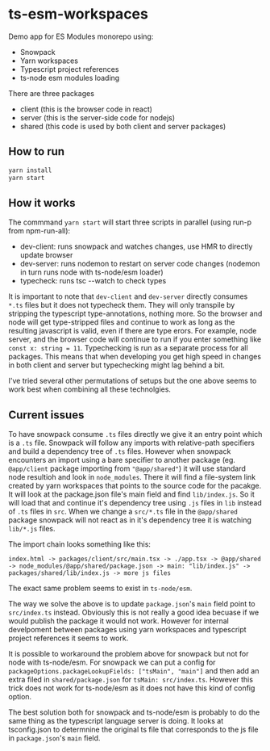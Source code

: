 # ts-esm-workspaces

Demo app for ES Modules monorepo using:

- Snowpack
- Yarn workspaces
- Typescript project references
- ts-node esm modules loading

There are three packages

- client (this is the browser code in react)
- server (this is the server-side code for nodejs)
- shared (this code is used by both client and server packages)

## How to run

```bash
yarn install
yarn start
```

## How it works

The commmand `yarn start` will start three scripts in parallel (using run-p from npm-run-all):

- dev-client: runs snowpack and watches changes, use HMR to directly update browser
- dev-server: runs nodemon to restart on server code changes (nodemon in turn runs node with ts-node/esm loader)
- typecheck: runs tsc --watch to check types

It is important to note that `dev-client` and `dev-server` directly consumes `*.ts` files but it does not typecheck them. They will only transpile by stripping the typescript type-annotations, nothing more. So the browser and node will get type-stripped files and continue to work as long as the resulting javascript is valid, even if there are type erors. For example, node server, and the browser code will continue to run if you enter something like `const x: string = 11`. Typechecking is run as a separate process for all packages. This means that when developing you get high speed in changes in both client and server but typechecking might lag behind a bit.

I've tried several other permutations of setups but the one above seems to work best when combining all these technolgies.

## Current issues

To have snowpack consume `.ts` files directly we give it an entry point which is a `.ts` file. Snowpack will follow any imports with relative-path specifiers and build a dependency tree of `.ts` files. However when snowpack encounters an import using a bare specifier to another package (eg. `@app/client` package importing from `"@app/shared"`) it will use standard node resultioh and look in `node_modules`. There it will find a file-system link created by yarn workspaces that points to the source code for the pacakge. It will look at the package.json file's main field and find `lib/index.js`. So it will load that and continue it's dependency tree using `.js` files in `lib` instead of `.ts` files in `src`. When we change a `src/*.ts` file in the `@app/shared` package snowpack will not react as in it's dependency tree it is watching `lib/*.js` files.

The import chain looks something like this:

`index.html -> packages/client/src/main.tsx -> ./app.tsx -> @app/shared -> node_modules/@app/shared/package.json -> main: "lib/index.js" -> packages/shared/lib/index.js -> more js files`

The exact same problem seems to exist in `ts-node/esm`.

The way we solve the above is to update `package.json`'s `main` field point to `src/index.ts` instead. Obviously this is not really a good idea becuase if we would publish the package it would not work. However for internal develpoment between packages using yarn workspaces and typescript project references it seems to work.

It is possible to workaround the problem above for snowpack but not for node with ts-node/esm. For snowpack we can put a config for `packageOptions.packageLookupFields: ["tsMain", "main"]` and then add an extra filed in `shared/package.json` for `tsMain: src/index.ts`. However this trick does not work for ts-node/esm as it does not have this kind of config option.

The best solution both for snowpack and ts-node/esm is probably to do the same thing as the typescript language server is doing. It looks at tsconfig.json to determnine the original ts file that corresponds to the js file in `package.json`'s `main` field.
